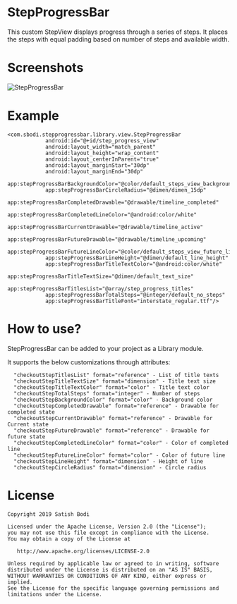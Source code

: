 # StepProgressBar
This custom StepView displays progress through a series of steps. It places the steps with equal padding based on number of steps and available width.

# Screenshots
![StepProgressBar](https://github.com/satishbodi/StepProgressBar/blob/master/ScreenShots/SS1.png)

Example
==========
    <com.sbodi.stepprogressbar.library.view.StepProgressBar
                android:id="@+id/step_progress_view"
                android:layout_width="match_parent"
                android:layout_height="wrap_content"
                android:layout_centerInParent="true"
                android:layout_marginStart="30dp"
                android:layout_marginEnd="30dp"
                app:stepProgressBarBackgroundColor="@color/default_steps_view_background_color"
                app:stepProgressBarCircleRadius="@dimen/dimen_15dp"
                app:stepProgressBarCompletedDrawable="@drawable/timeline_completed"
                app:stepProgressBarCompletedLineColor="@android:color/white"
                app:stepProgressBarCurrentDrawable="@drawable/timeline_active"
                app:stepProgressBarFutureDrawable="@drawable/timeline_upcoming"
                app:stepProgressBarFutureLineColor="@color/default_steps_view_future_line_color"
                app:stepProgressBarLineHeight="@dimen/default_line_height"
                app:stepProgressBarTitleTextColor="@android:color/white"
                app:stepProgressBarTitleTextSize="@dimen/default_text_size"
                app:stepProgressBarTitlesList="@array/step_progress_titles"
                app:stepProgressBarTotalSteps="@integer/default_no_steps"
                app:stepProgressBarTitleFont="interstate_regular.ttf"/>

# How to use?
StepProgressBar can be added to your project as a Library module.

It supports the below customizations through attributes:
 
      "checkoutStepTitlesList" format="reference" - List of title texts
      "checkoutStepTitleTextSize" format="dimension" - Title text size
      "checkoutStepTitleTextColor" format="color" - Title text color
      "checkoutStepTotalSteps" format="integer" - Number of steps
      "checkoutStepBackgroundColor" format="color" - Background color
      "checkoutStepCompletedDrawable" format="reference" - Drawable for completed state
      "checkoutStepCurrentDrawable" format="reference" - Drawable for Current state
      "checkoutStepFutureDrawable" format="reference" - Drawable for future state
      "checkoutStepCompletedLineColor" format="color" - Color of completed line
      "checkoutStepFutureLineColor" format="color" - Color of future line
      "checkoutStepLineHeight" format="dimension" - Height of line
      "checkoutStepCircleRadius" format="dimension" - Circle radius
    
    
License
========
    Copyright 2019 Satish Bodi

    Licensed under the Apache License, Version 2.0 (the "License");
    you may not use this file except in compliance with the License.
    You may obtain a copy of the License at

       http://www.apache.org/licenses/LICENSE-2.0

    Unless required by applicable law or agreed to in writing, software
    distributed under the License is distributed on an "AS IS" BASIS,
    WITHOUT WARRANTIES OR CONDITIONS OF ANY KIND, either express or implied.
    See the License for the specific language governing permissions and
    limitations under the License.
